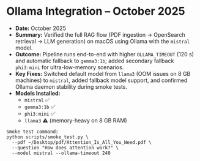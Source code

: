 # Ollama Integration – October 2025

- **Date:** October 2025
- **Summary:** Verified the full RAG flow (PDF ingestion → OpenSearch retrieval → LLM generation) on macOS using Ollama with the `mistral` model.
- **Outcome:** Pipeline runs end-to-end with higher `OLLAMA_TIMEOUT` (120 s) and automatic fallback to `gemma3:1b`; added secondary fallback `phi3:mini` for ultra-low-memory scenarios.
- **Key Fixes:** Switched default model from `llama3` (OOM issues on 8 GB machines) to `mistral`, added fallback model support, and confirmed Ollama daemon stability during smoke tests.
- **Models Installed:**
  - `mistral` ✅
  - `gemma3:1b` ✅
  - `phi3:mini` ✅
  - `llama3` ⚠️ (memory-heavy on 8 GB RAM)

```
Smoke test command:
python scripts/smoke_test.py \
  --pdf ~/Desktop/pdf/Attention_Is_All_You_Need.pdf \
  --question "How does attention work?" \
  --model mistral --ollama-timeout 240
```
